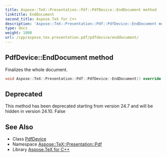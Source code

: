 ```yaml
---
title: Aspose::TeX::Presentation::Pdf::PdfDevice::EndDocument method
linktitle: EndDocument
second_title: Aspose.TeX for C++
description: 'Aspose::TeX::Presentation::Pdf::PdfDevice::EndDocument method. Finalizes the whole document in C++.'
type: docs
weight: 1800
url: /cpp/aspose.tex.presentation.pdf/pdfdevice/enddocument/
---
```

## PdfDevice::EndDocument method


Finalizes the whole document.

```cpp
void Aspose::TeX::Presentation::Pdf::PdfDevice::EndDocument() override
```


## Deprecated
This method has been deprecated starting from version 24.7 and will be hidden in version 24.10. False 

## See Also

* Class [PdfDevice](../)
* Namespace [Aspose::TeX::Presentation::Pdf](../../)
* Library [Aspose.TeX for C++](../../../)
